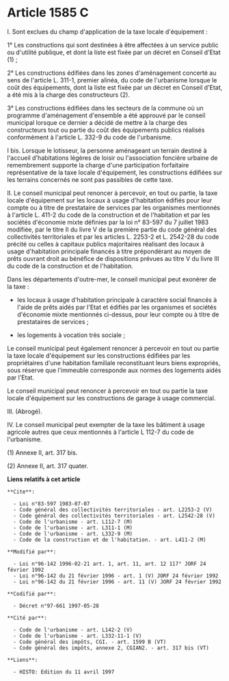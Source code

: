 # Article 1585 C

I. Sont exclues du champ d'application de la taxe locale d'équipement :

1° Les constructions qui sont destinées à être affectées à un service public ou d'utilité publique, et dont la liste est
fixée par un décret en Conseil d'Etat (1) ;

2° Les constructions édifiées dans les zones d'aménagement concerté au sens de l'article L. 311-1, premier alinéa, du code de
l'urbanisme lorsque le coût des équipements, dont la liste est fixée par un décret en Conseil d'Etat, a été mis à la charge
des constructeurs (2).

3° Les constructions édifiées dans les secteurs de la commune où un programme d'aménagement d'ensemble a été approuvé par le
conseil municipal lorsque ce dernier a décidé de mettre à la charge des constructeurs tout ou partie du coût des équipements
publics réalisés conformément à l'article L. 332-9 du code de l'urbanisme.

I bis. Lorsque le lotisseur, la personne aménageant un terrain destiné à l'accueil d'habitations légères de loisir ou
l'association foncière urbaine de remembrement supporte la charge d'une participation forfaitaire représentative de la taxe
locale d'équipement, les constructions édifiées sur les terrains concernés ne sont pas passibles de cette taxe.

II. Le conseil municipal peut renoncer à percevoir, en tout ou partie, la taxe locale d'équipement sur les locaux à usage
d'habitation édifiés pour leur compte ou à titre de prestataire de services par les organismes mentionnés à l'article L.
411-2 du code de la construction et de l'habitation et par les sociétés d'économie mixte définies par la loi n° 83-597 du 7
juillet 1983 modifiée, par le titre II du livre V de la première partie du code général des collectivités territoriales et
par les articles L. 2253-2 et L. 2542-28 du code précité ou celles à capitaux publics majoritaires réalisant des locaux à
usage d'habitation principale financés à titre prépondérant au moyen de prêts ouvrant droit au bénéfice de dispositions
prévues au titre V du livre III du code de la construction et de l'habitation.

Dans les départements d'outre-mer, le conseil municipal peut exonérer de la taxe :

- les locaux à usage d'habitation principale à caractère social financés à l'aide de prêts aidés par l'Etat et édifiés par
les organismes et sociétés d'économie mixte mentionnés ci-dessus, pour leur compte ou à titre de prestataires de services ;

- les logements à vocation très sociale ;

Le conseil municipal peut également renoncer à percevoir en tout ou partie la taxe locale d'équipement sur les constructions
édifiées par les propriétaires d'une habitation familiale reconstituant leurs biens expropriés, sous réserve que l'immeuble
corresponde aux normes des logements aidés par l'Etat.

Le conseil municipal peut renoncer à percevoir en tout ou partie la taxe locale d'équipement sur les constructions de garage
à usage commercial.

III. (Abrogé).

IV.  Le conseil municipal peut exempter de la taxe les bâtiment à usage agricole autres que ceux mentionnés à l'article L
112-7 du code de l'urbanisme.

(1) Annexe II, art. 317 bis.

(2) Annexe II, art. 317 quater.

**Liens relatifs à cet article**

	**Cite**:

	  - Loi n°83-597 1983-07-07
	  - Code général des collectivités territoriales - art. L2253-2 (V)
	  - Code général des collectivités territoriales - art. L2542-28 (V)
	  - Code de l'urbanisme - art. L112-7 (M)
	  - Code de l'urbanisme - art. L311-1 (M)
	  - Code de l'urbanisme - art. L332-9 (M)
	  - Code de la construction et de l'habitation. - art. L411-2 (M)

	**Modifié par**:

	  - Loi n°96-142 1996-02-21 art. 1, art. 11, art. 12 117° JORF 24 février 1992
	  - Loi n°96-142 du 21 février 1996 - art. 1 (V) JORF 24 février 1992
	  - Loi n°96-142 du 21 février 1996 - art. 11 (V) JORF 24 février 1992

	**Codifié par**:

	  - Décret n°97-661 1997-05-28

	**Cité par**:

	  - Code de l'urbanisme - art. L142-2 (V)
	  - Code de l'urbanisme - art. L332-11-1 (V)
	  - Code général des impôts, CGI. - art. 1599 B (VT)
	  - Code général des impôts, annexe 2, CGIAN2. - art. 317 bis (VT)

	**Liens**:

	  - HISTO: Edition du 11 avril 1997

